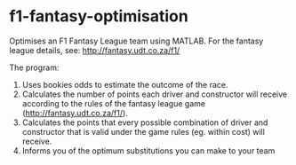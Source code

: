 # f1-fantasy-optimisation
Optimises an F1 Fantasy League team using MATLAB.  For the fantasy league details, see: http://fantasy.udt.co.za/f1/

The program:
1) Uses bookies odds to estimate the outcome of the race.
2) Calculates the number of points each driver and constructor will receive according to the rules of the fantasy league game (http://fantasy.udt.co.za/f1/).
3) Calculates the points that every possible combination of driver and constructor that is valid under the game rules (eg. within cost) will receive.
4) Informs you of the optimum substitutions you can make to your team
